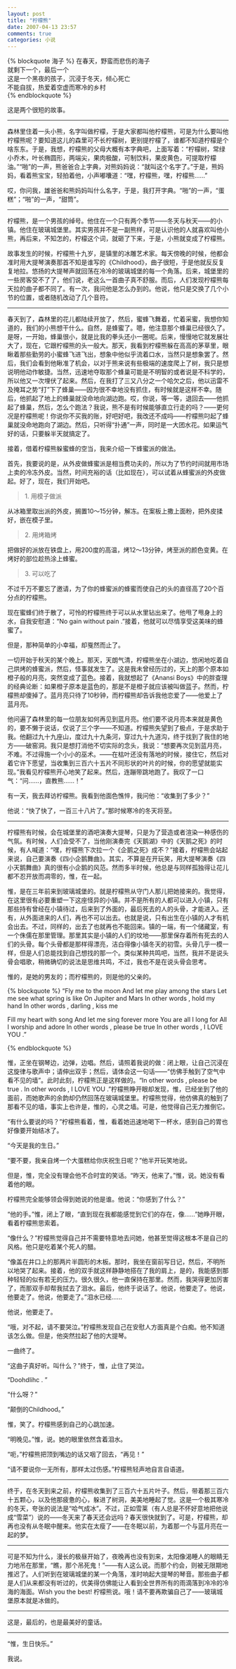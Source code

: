 ```yaml
---
layout: post
title: "柠檬熊"
date: 2007-04-13 23:57
comments: true
categories: 小说
---
```


<div class='begin-indent2em'></div>

{% blockquote 海子 %}
在春天，野蛮而悲伤的海子  
就剩下一个，最后一个  
这是一个黑夜的孩子，沉浸于冬天，倾心死亡  
不能自拔，热爱着空虚而寒冷的乡村  
{% endblockquote %}

这是两个很短的故事。

---

森林里住着一头小熊，名字叫做柠檬，于是大家都叫他柠檬熊，可是为什么要叫他柠檬熊呢？要知道这儿的森里可不长柠檬树，更别提柠檬了，谁都不知道柠檬是个啥东东。于是，我想，柠檬熊的父母大概有本字典吧，上面写着：“柠檬树，常绿小乔木，叶长椭圆形，两端尖，果肉极酸，可制饮料，果皮黄色，可提取柠檬油。”“啪”的一声，熊爸爸合上字典，对熊妈妈说：“就叫这个名字了。”于是，熊妈妈，看着熊宝宝，轻拍着他，小声嘟囔道：“嘿，柠檬熊，嘿，柠檬熊……”

<!-- more --><!-- <div class='read-more-mark'></div> -->

哎，你问我，雄爸爸和熊妈妈叫什么名字，于是，我打开字典。“啪”的一声，“蛋糕”；“啪”的一声，“甜筒”。

---

柠檬熊，是一个男孩的绰号。他住在一个只有两个季节——冬天与秋天——的小镇。他住在玻璃城堡里。其实男孩并不是一副熊样，可是认识他的人就喜欢叫他小熊，再后来，不知怎的，柠檬这个词，就砸了下来，于是，小熊就变成了柠檬熊。

故事发生的时候，柠檬熊十九岁，是镇里的冰雕艺术家。每天傍晚的时候，他都会准时用大提琴演奏那首不知是谁写的《Childhood》，曲子很短，于是他就反反复复地拉。悠扬的大提琴声就回荡在冷冷的玻璃城堡的每一个角落。后来，城堡里的一些房客受不了了，他们说，老这么一首曲子真不舒服。而后，人们发现柠檬熊每天拉的曲子都不同了。有一次，我问他是怎么办到的。他说，他只是交换了几个小节的位置，或者随机改动了几个音符。

---

春天到了，森林里的花儿都陆续开放了，然后，蜜蜂飞舞着，忙着采蜜，我想你知道的，我们的小熊想干什么。自然，是蜂蜜了。嗯，他注意那个蜂巢已经很久了。是呀，一开始，蜂巢很小，就是比我的拳头还小一圈呢。后来，慢慢地它就发展壮大了，现在，它跟柠檬熊的头一般大。那天，我看到柠檬熊躲在高高的茅草里，眼瞅着那些勤劳的小蜜蜂飞进飞出，想象中他似乎流着口水，当然只是想象罢了。然后，我们会看到他瞅准了机会，以对于熊来说有些极端的速度爬上了树，我只是想说明他动作敏捷。当然，迅速地夺取那个蜂巢可能是不明智的或者说是不科学的，所以他又一次埋伏了起来。然后，在我打了三又八分之一个哈欠之后，他以迅雷不及掩耳之势“打”下了蜂巢——因为很不幸地没有抓住，有时候就是这样不幸。随后，他抓起了地上的蜂巢就没命地向湖边跑。哎，你说，等一等，退回去——他抓起了蜂巢，然后，怎么个跑法？我说，熊不是有时候能够直立行走的吗？——更何况是柠檬熊呢！你说你不买我的账，好吧好吧，我改还不成吗——柠檬熊叼起了蜂巢就没命地跑向了湖边。然后，只听得“扑通”一声，同时是一大团水花。如果运气好的话，只要躲半天就搞定了。

接着，借着柠檬熊躲蜜蜂的空当，我来介绍一下蜂蜜派的做法。

首先，我要说的是，从外皮做蜂蜜派是相当费功夫的，所以为了节约时间就用市场上卖的冷冻外皮。当然，时间充裕的话（比如现在），可以试着从蜂蜜派的外皮做起。好了，现在，我们开始吧。

>1\. 用模子做派

从冰箱里取出派的外皮，搁置10～15分钟，解冻。在案板上撒上面粉，把外皮揉好，嵌在模子里。

>2\. 用烤箱烤

把做好的派放在铁盘上，用200度的高温，烤12～13分钟，烤至派的颜色变黄。在烤好的部位趁热涂上蜂蜜。

>3\. 可以吃了

不过千万不要忘了邀请，为了你的蜂蜜派的蜂蜜而使自己的头的直径高了20个百分点的柠檬熊。

现在蜜蜂们终于散了，可怜的柠檬熊终于可以从水里钻出来了。他甩了甩身上的水，自我安慰道：“No gain without pain .”接着，他就可以尽情享受这美味的蜂蜜了。

但是，那种简单的小幸福，却戛然而止了。

一切开始于秋天的某个晚上。那天，天朗气清，柠檬熊坐在小湖边，悠闲地吃着自己烘烤的蜂蜜派，然后，怪事就发生了。这是我未曾经历过的，天上的那个原本如橙子般的月亮，突然变成了蓝色。接着，我就想起了《Anansi Boys》中的胖查理的经典论断：如果橙子原本是蓝色的，那是不是橙子就应该被叫做蓝子。然而，柠檬熊却傻掉了。蓝月亮只待了10秒钟，而柠檬熊却告诉我他恋爱了——他爱上了蓝月亮。

他问遍了森林里的每一位朋友如何再见到蓝月亮。他们要不说月亮本来就是黄色的，要不懒于说话，仅说了三个字——不知道。柠檬熊失望到了极点，于是求助于我。他翻过九十九座山，度过九十九条河，穿过九十九道沟，终于找到了我住的地方——破窑洞。我只是想打消他不切实际的念头，我说：“想要再次见到蓝月亮，不难。不过得施一个小小的巫术。——在枯叶还没有落地的时候，接住它，然后对着它许下愿望，当收集到三百六十五片不同形状的叶片的时候，你的愿望就能实现。”我看见柠檬熊开心地笑了起来。然后，连蹦带跳地跑了。我叹了一口气：“问……，直教熊……！”

有一天，我去拜访柠檬熊。我看到他面色憔悴，我问他：“收集到了多少？”

他说：“快了快了，一百三十八片了。”那时候寒冷的冬天将至。

---

柠檬熊有时候，会在城堡里的酒吧演奏大提琴，只是为了营造或者渲染一种感伤的气氛。有时候，人们会受不了，当他刚演奏完《天鹅湖》中的《天鹅之死》的时候，有人喊道：“嘿，柠檬熊下次拉一个《企鹅之死》成不？”接着，柠檬熊会站起来说，自己要演奏《四小企鹅舞曲》。其实，不算是在开玩笑，用大提琴演奏《四小天鹅舞曲》真的很有小企鹅的风范。然而多半时候，他总是与同样孤独得让花儿都不忍开放而凋零的，惟，在一起。

惟，是在三年前来到玻璃城堡的。就是柠檬熊从守门人那儿把她接来的。我觉得，在这里很有必要重塑一下这座怪异的小镇。并不是所有的人都可以进入小镇，只有那些持有曾经在小镇待过，后来到了外面的，最后死去的人的头骨，才能进入。还有，从外面进来的人们，再也不可以出去。也就是说，只有出生在小镇的人才有机会出去。不过，同样的，出去了也就再也不能回来。镇的一端，有一个储藏室，有一个侏儒在那里管理。那里其实是小镇的人们的坟地——那里保存着所有死去的人们的头骨。每个头骨都是那样得漂亮，洁白得像小镇冬天的初雪。头骨几乎一模一样，但是人们总能找到自己想找的那一个。类似某种共鸣吧，当然，我并不是说头骨会唱歌，稍微确切的说法是思维共鸣，不过，我也不是在说头骨会思考。

惟的，是她的男友的；而柠檬熊的，则是他的父亲的。

{% blockquote %}
“Fly me to the moon 
And let me play among the stars 
Let me see what spring is like 
On Jupiter and Mars 
In other words , hold my hand 
In other words , darling , kiss me 

Fill my heart with song 
And let me sing forever more 
You are all I long for 
All I worship and adore 
In other words , please be true 
In other words , I LOVE YOU .”

{% endblockquote %}
 
惟，正坐在钢琴边，边弹，边唱。然后，请照着我说的做：闭上眼，让自己沉浸在这旋律与歌声中；请伸出双手；然后，请体会这一句话——“仿佛手触到了空气中看不见的墙”。此时此刻，柠檬熊正是这样做的。“In other words , please be true . In other words , I LOVE YOU .”柠檬熊睁开眼却发现，惟，已经坐到了他的面前，而她歌声的余韵却仍然回荡在玻璃城堡里。柠檬熊觉得，他仿佛真的触到了那看不见的墙，事实上也许是，惟的，心灵之墙。可是，他觉得自己无力推倒它。

“有什么要说的吗？”柠檬熊看着，惟，看着她迅速地喝下一杯水，感到自己的胃也好像要开始结冰了。

“今天是我的生日。”

“要不要，我亲自烤一个大蛋糕给你庆祝生日呢？”他半开玩笑地说。

但是，惟，完全没有理会他不合时宜的笑话。“昨天，他来了。”惟，说。她没有看着他的眼。

柠檬熊完全能够领会得到她说的他是谁。他说：“你感到了什么？”

“他的手。”惟，闭上了眼，“直到现在我都能感觉到它们的存在，像……”她睁开眼，看着柠檬熊思索着。

“像什么？”柠檬熊觉得自己并不需要特意地去问她，他甚至觉得这根本不是自己的风格。他只是吃着某个死人的醋。

“像盖在井口上的那两片半圆形的木板。那时，我坐在窗前写日记，然后，不明所以地哭了起来。接着，他的双手就这样静静地搭在了我的肩上，是的，我能感到那种轻轻的似有若无的压力。很久很久，他一直保持在那里。然而，我哭得更加厉害了，而那双手却帮我拭去了泪水。最后，他终于说话了。他说，他要走了。他说，他要走了。他说，他要走了。”泪水已经……

他说，他要走了。

“哦，对不起，请不要哭泣。”柠檬熊发现自己在安慰人方面真是个白痴。他不知道该怎么做。但是，他突然拉起了他的大提琴。

一曲终了。

“这曲子真好听。叫什么？”终于，惟，止住了哭泣。

“Doohdlihc . ”

“什么呀？”

“颠倒的Childhood。”

惟，笑了。柠檬熊感到自己的心跳加速。

“明晚见。”惟，说。她的眼里依然含着泪水。

“呃，”柠檬熊把顶到嘴边的话又咽了回去，“再见！”

“请不要说你一无所有，那样太过伤感。”柠檬熊轻声地自言自语道。

---

终于，在冬天到来之前，柠檬熊收集到了三百六十五片叶子。然后，带着那三百六十五颗心，以及他那疲惫的心，躲进了树洞，美美地睡起了觉。这是一个极其寒冷的冬天，夸张的说法是“哈气成冰”。不过，正如雪莱（有人总是不怀好意地把他说成“雪菜”）说的——冬天来了春天还会远吗？春天很快就到了。可是，柠檬熊，却再也没有从冬眠中醒来。他实在太瘦了——在冬眠以前，为着那一个与蓝月亮在一起的梦。

---

可是不知为什么，漫长的极昼开始了，夜晚再也没有到来，太阳像渴睡人的眼睛无力地吊在那里，“瞧，那个吊死鬼！”——有人这么说。而那个约会，则被无限期地推迟了。人们听到在玻璃城堡的某一个角落，准时响起大提琴的琴音。那些曲子都是人们从来都没有听过的，优美得仿佛能让人看到全世界所有的雨滴落到冷冷的冷海的海面。Wish you the best! 柠檬熊说。哦！请不要再欺骗自己了——玻璃城堡原本就是冰做的。

---

这是，最后的，也是最美好的童话。

---

“惟，生日快乐。”

我说。

